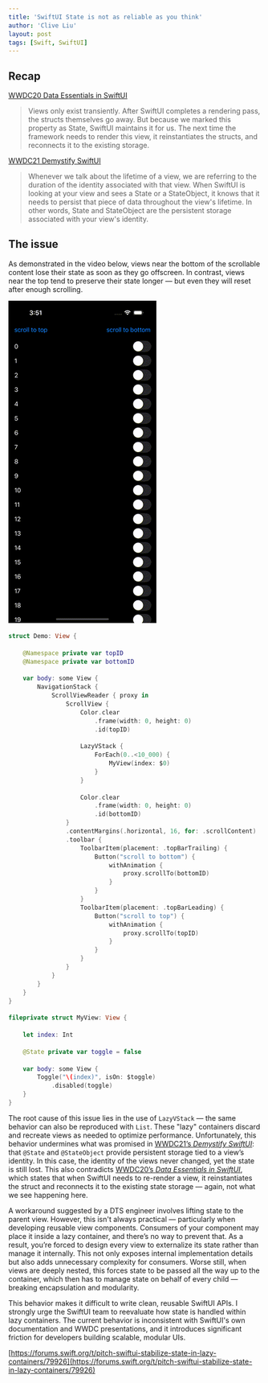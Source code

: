 ```yaml
---
title: 'SwiftUI State is not as reliable as you think'
author: 'Clive Liu'
layout: post
tags: [Swift, SwiftUI]
---
```


## Recap

[WWDC20 Data Essentials in SwiftUI](https://developer.apple.com/videos/play/wwdc2020/10040)

> Views only exist transiently. After SwiftUI completes a rendering pass, the structs themselves go away. But because we marked this property as State, SwiftUI maintains it for us. The next time the framework needs to render this view, it reinstantiates the structs, and reconnects it to the existing storage.

[WWDC21 Demystify SwiftUI](https://developer.apple.com/videos/play/wwdc2021/10022)

> Whenever we talk about the lifetime of a view, we are referring to the duration of the identity associated with that view. When SwiftUI is looking at your view and sees a State or a StateObject, it knows that it needs to persist that piece of data throughout the view's lifetime. In other words, State and StateObject are the persistent storage associated with your view's identity.

## The issue

As demonstrated in the video below, views near the bottom of the scrollable content lose their state as soon as they go offscreen. In contrast, views near the top tend to preserve their state longer — but even they will reset after enough scrolling.

![](../assets/2025/05/swiftui-state-is-not-as-reliable-as-you-think/issue.gif)

```swift
struct Demo: View {

    @Namespace private var topID
    @Namespace private var bottomID

    var body: some View {
        NavigationStack {
            ScrollViewReader { proxy in
                ScrollView {
                    Color.clear
                        .frame(width: 0, height: 0)
                        .id(topID)

                    LazyVStack {
                        ForEach(0..<10_000) {
                            MyView(index: $0)
                        }
                    }

                    Color.clear
                        .frame(width: 0, height: 0)
                        .id(bottomID)
                }
                .contentMargins(.horizontal, 16, for: .scrollContent)
                .toolbar {
                    ToolbarItem(placement: .topBarTrailing) {
                        Button("scroll to bottom") {
                            withAnimation {
                                proxy.scrollTo(bottomID)
                            }
                        }
                    }
                    ToolbarItem(placement: .topBarLeading) {
                        Button("scroll to top") {
                            withAnimation {
                                proxy.scrollTo(topID)
                            }
                        }
                    }
                }
            }
        }
    }
}

fileprivate struct MyView: View {

    let index: Int

    @State private var toggle = false

    var body: some View {
        Toggle("\(index)", isOn: $toggle)
            .disabled(toggle)
    }
}
```

The root cause of this issue lies in the use of `LazyVStack` — the same behavior can also be reproduced with `List`. These "lazy" containers discard and recreate views as needed to optimize performance. Unfortunately, this behavior undermines what was promised in [WWDC21’s *Demystify SwiftUI*](https://developer.apple.com/videos/play/wwdc2021/10022/): that `@State` and `@StateObject` provide persistent storage tied to a view’s identity. In this case, the identity of the views never changed, yet the state is still lost. This also contradicts [WWDC20’s *Data Essentials in SwiftUI*](https://developer.apple.com/videos/play/wwdc2020/10040/), which states that when SwiftUI needs to re-render a view, it reinstantiates the struct and reconnects it to the existing state storage — again, not what we see happening here.

A workaround suggested by a DTS engineer involves lifting state to the parent view. However, this isn't always practical — particularly when developing reusable view components. Consumers of your component may place it inside a lazy container, and there’s no way to prevent that. As a result, you’re forced to design every view to externalize its state rather than manage it internally. This not only exposes internal implementation details but also adds unnecessary complexity for consumers. Worse still, when views are deeply nested, this forces state to be passed all the way up to the container, which then has to manage state on behalf of every child — breaking encapsulation and modularity.

This behavior makes it difficult to write clean, reusable SwiftUI APIs. I strongly urge the SwiftUI team to reevaluate how state is handled within lazy containers. The current behavior is inconsistent with SwiftUI's own documentation and WWDC presentations, and it introduces significant friction for developers building scalable, modular UIs.

[https://forums.swift.org/t/pitch-swiftui-stabilize-state-in-lazy-containers/79926](https://forums.swift.org/t/pitch-swiftui-stabilize-state-in-lazy-containers/79926)
